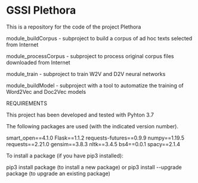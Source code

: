# GSSI Plethora
This is a repository for the code of the project Plethora

module_buildCorpus - subproject to build a corpus of ad hoc texts selected from Internet

module_processCorpus - subproject to process original corpus files downloaded from Internet

module_train - subproject to train W2V and D2V neural networks

module_buildModel - subproject with a tool to automatize the training of Word2Vec and Doc2Vec models


REQUIREMENTS

This project has been developed and tested with Pyhton 3.7

The following packages are used (with the indicated version number).

smart_open==4.1.0
Flask==1.1.2
requests-futures==0.9.9
numpy==1.19.5
requests==2.21.0
gensim==3.8.3
nltk==3.4.5
bs4==0.0.1
spacy==2.1.4

To install a package (if you have pip3 installed):

pip3 install package (to install a new package)
or
pip3 install --upgrade package (to upgrade an existing package)

